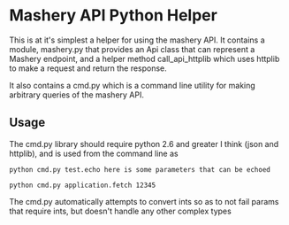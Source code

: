 Mashery API Python Helper
=========================


This is at it's simplest a helper for using the mashery API.
It contains a module, mashery.py that provides an Api class that can represent a Mashery endpoint, and a helper method call_api_httplib which uses httplib to make a request and return the response.

It also contains a cmd.py which is a command line utility for making arbitrary queries of the mashery API.

Usage
-----

The cmd.py library should require python 2.6 and greater I think (json and httplib), and is used from the command line as

`python cmd.py test.echo here is some parameters that can be echoed`

`python cmd.py application.fetch 12345`

The cmd.py automatically attempts to convert ints so as to not fail params that require ints, but doesn't handle any other complex types
